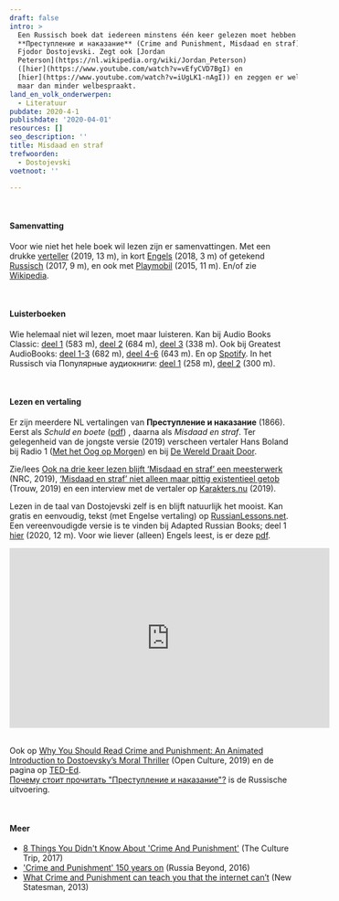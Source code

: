 ```yaml
---
draft: false
intro: >
  Een Russisch boek dat iedereen minstens één keer gelezen moet hebben is
  **Преступление и наказание** (Crime and Punishment, Misdaad en straf) van
  Fjodor Dostojevski. Zegt ook [Jordan
  Peterson](https://nl.wikipedia.org/wiki/Jordan_Peterson)
  ([hier](https://www.youtube.com/watch?v=vEfyCVD7BgI) en
  [hier](https://www.youtube.com/watch?v=iUgLK1-nAgI)) en zeggen er wel meer,
  maar dan minder welbespraakt. 
land_en_volk_onderwerpen:
  - Literatuur
pubdate: 2020-4-1
publishdate: '2020-04-01'
resources: []
seo_description: ''
title: Misdaad en straf
trefwoorden:
  - Dostojevski
voetnoot: ''

---
```


<br/>

#### Samenvatting

Voor wie niet het hele boek wil lezen zijn er samenvattingen. Met een drukke [verteller](https://www.youtube.com/watch?v=lPbtvw_CU4s) (2019, 13 m), in kort [Engels](https://www.youtube.com/watch?v=kXkurnS-XVc) (2018, 3 m) of getekend [Russisch](https://www.youtube.com/watch?v=RSkRGfQbKSM) (2017, 9 m), en ook met [Playmobil](https://www.youtube.com/watch?v=LnGV7XJmA0E) (2015, 11 m). En/of zie [Wikipedia](https://nl.wikipedia.org/wiki/Misdaad_en_straf). 

<br/>

#### Luisterboeken

Wie helemaal niet wil lezen, moet maar luisteren. Kan bij Audio Books Classic: [deel 1](https://www.youtube.com/watch?v=H1Mzqdig-4w) (583 m), [deel 2](https://www.youtube.com/watch?v=1xhghJVj2KE) (684 m), [deel 3](https://www.youtube.com/watch?v=pUKbTnqN9Ss) (338 m). Ook bij Greatest AudioBooks: [deel 1-3](https://www.youtube.com/watch?v=U6ZA2WYI-gM) (682 m), [deel 4-6](https://www.youtube.com/watch?v=soH3oplFCV8) (643 m). En op [Spotify](https://open.spotify.com/album/27CGoRxBjDRtjP2zZ7t1hx?si=xXh2viNMSWqqxVrXE4CJEA). In het Russisch via Популярные аудиокниги: [deel 1](https://www.youtube.com/watch?v=IGkOpi2iieQ) (258 m), [deel 2](https://www.youtube.com/watch?v=G8OF7yJaIGc) (300 m).

<br/>

#### Lezen en vertaling

Er zijn meerdere NL vertalingen van **Преступление и наказание** (1866). Eerst als *Schuld en boete* ([pdf](http://leesclub.rsw-architecten.nl/downloadables/schuld_en_boete.pdf)) , daarna als *Misdaad en straf*. Ter gelegenheid van de jongste versie (2019) verscheen vertaler Hans Boland bij Radio 1 ([Met het Oog op Morgen](https://www.nporadio1.nl/nos-met-het-oog-op-morgen/onderwerpen/492947-hans-boland-over-misdaad-en-straf-van-dostojevski)) en bij [De Wereld Draait Door](https://www.bnnvara.nl/dewerelddraaitdoor/videos/510245).

Zie/lees [Ook na drie keer lezen blijft ‘Misdaad en straf’ een meesterwerk](https://www.nrc.nl/nieuws/2019/04/04/tussen-gevoeligheid-en-cynisme-a3955802) (NRC, 2019), [‘Misdaad en straf’ niet alleen maar pittig existentieel getob](https://www.trouw.nl/cultuur-media/in-de-frisse-vertaling-van-hans-boland-blijkt-misdaad-en-straf-van-dostojevski-niet-alleen-maar-pittig-existentieel-getob~b5b44d02/) (Trouw, 2019) en een interview met de vertaler op [Karakters.nu](https://karakters.nu/gesprek-hans-boland/) (2019).


Lezen in de taal van Dostojevski zelf is en blijft natuurlijk het mooist. Kan gratis en eenvoudig, tekst (met Engelse vertaling) op [RussianLessons.net](http://www.russianlessons.net/ebooks/crime_and_punishment.php). Een vereenvoudigde versie is te vinden bij Adapted Russian Books; deel 1 [hier](https://youtu.be/VE_ThXjcEqQ) (2020, 12 m). Voor wie liever (alleen) Engels leest, is er deze [pdf](https://planetpdf.com/planetpdf/pdfs/free_ebooks/Crime_and_Punishment_NT.pdf).
 <br/>



<iframe width="560" height="315" src="https://www.youtube.com/embed/Vtkv3-endYc" frameborder="0" allow="accelerometer; autoplay; encrypted-media; gyroscope; picture-in-picture" allowfullscreen></iframe>

  
<br/>
<br/>
 

Ook op [Why You Should Read Crime and Punishment: An Animated Introduction to Dostoevsky’s Moral Thriller](http://www.openculture.com/2019/05/why-you-should-read-crime-and-punishment.html) (Open Culture, 2019) en de pagina op [TED-Ed](https://ed.ted.com/lessons/why-should-you-read-crime-and-punishment-alex-gendler). <br/>
[Почему стоит прочитать "Преступление и наказание"?](https://youtu.be/1pjAkIY-IFE) is de Russische uitvoering.



<br/>

#### Meer

- [8 Things You Didn't Know About 'Crime And Punishment'](https://theculturetrip.com/europe/russia/articles/8-things-you-may-not-know-about-dostoevsky-crime-and-punishment/) (The Culture Trip, 2017) 
- ['Crime and Punishment' 150 years on](https://www.rbth.com/arts/literature/2016/12/28/crime-and-punishment-150-years-on_665891) (Russia Beyond, 2016)
- [What Crime and Punishment can teach you that the internet can’t](https://www.newstatesman.com/cultural-capital/2013/11/what-crime-and-punishment-can-teach-you-internet-cant) (New Statesman, 2013)

  